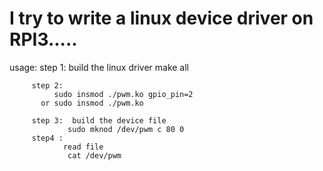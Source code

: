 # I try to write a linux device driver on RPI3.....
   usage: 
         step 1:  build the linux driver
                  make all
         
         step 2:
              sudo insmod ./pwm.ko gpio_pin=2
           or sudo insmod ./pwm.ko
           
         step 3:  build the device file
                 sudo mknod /dev/pwm c 80 0
         step4 :
                read file
                 cat /dev/pwm  
              
           
